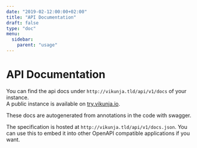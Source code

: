 ```yaml
---
date: "2019-02-12:00:00+02:00"
title: "API Documentation"
draft: false
type: "doc"
menu:
  sidebar:
    parent: "usage"
---
```


# API Documentation

You can find the api docs under `http://vikunja.tld/api/v1/docs` of your instance.<br  />
A public instance is available on [try.vikunja.io](https://try.vikunja.io/api/v1/docs).

These docs are autogenerated from annotations in the code with swagger.

The specification is hosted at `http://vikunja.tld/api/v1/docs.json`.
You can use this to embed it into other OpenAPI compatible applications if you want.
